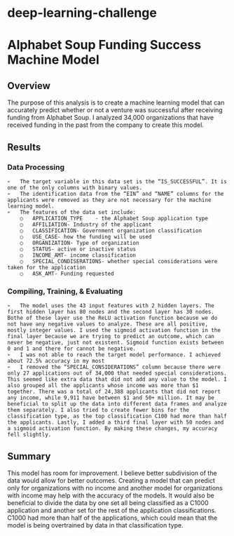 # deep-learning-challenge
# Alphabet Soup Funding Success Machine Model

## Overview
The purpose of this analysis is to create a machine learning model that can accurately predict whether or not a venture was successful after receiving funding from Alphabet Soup. I analyzed 34,000 organizations that have received funding in the past from the company to create this model. 

## Results 
### Data Processing 
    ➢	The target variable in this data set is the “IS_SUCCESSFUL”. It is one of the only columns with binary values. 
    ➢	The identification data from the “EIN” and “NAME” columns for the applicants were removed as they are not necessary for the machine learning model. 
    ➢	The features of the data set include:
        ○	APPLICATION_TYPE	- the Alphabet Soup application type
        ○	AFFILIATION- Industry of the applicant
        ○	CLASSIFICATION- Government organization classification
        ○	USE_CASE- how the funding will be used
        ○	ORGANIZATION- Type of organization
        ○	STATUS- active or inactive status
        ○	INCOME_AMT- income classification
        ○	SPECIAL_CONDISERATIONS- whether special considerations were taken for the application
        ○	ASK_AMT- Funding requested

### Compiling, Training, & Evaluating 
    ➢	The model uses the 43 input features with 2 hidden layers. The first hidden layer has 80 nodes and the second layer has 30 nodes. Bothe of these layer use the ReLU activation function because we do not have any negative values to analyze. These are all positive, mostly integer values. I used the sigmoid activation function in the final layer because we are trying to predict an outcome, which can never be negative, just not existent. Sigmoid function exists between 0 and 1 and there for cannot be negative.
    ➢	I was not able to reach the target model performance. I achieved about 72.5% accuracy in my most 
    ➢	I removed the “SPECIAL_CONSIDERATIONS” column because there were only 27 applications out of 34,000 that needed special considerations. This seemed like extra data that did not add any value to the model. I also grouped all the applicants whose income was more than $1 together. There was a total of 24,388 applicants that did not report any income, while 9,911 have between $1 and 50+ million. It may be beneficial to split up the data into different data frames and analyze them separately. I also tried to create fewer bins for the classification type, as the top classification C100 had more than half the applicants. Lastly, I added a third final layer with 50 nodes and a sigmoid activation function. By making these changes, my accuracy fell slightly.

## Summary
This model has room for improvement. I believe better subdivision of the data would allow for better outcomes. Creating a model that can predict only for organizations with no income and another model for organizations with income may help with the accuracy of the models. It would also be beneficial to divide the data by one set all being classified as a C1000 application and another set for the rest of the application classifications. C1000 had more than half of the applications, which could mean that the model is being overtrained by data in that classification type. 


